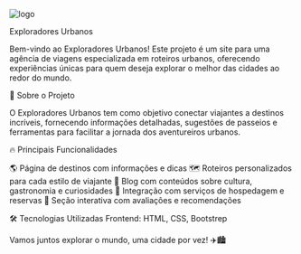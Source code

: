 
![logo](https://github.com/user-attachments/assets/19632fbf-f46b-45ee-a6a7-e86fcdbe2df0)

Exploradores Urbanos 


Bem-vindo ao Exploradores Urbanos! Este projeto é um site para uma agência de viagens especializada em roteiros urbanos, oferecendo experiências únicas para quem deseja explorar o melhor das cidades ao redor do mundo.


🚀 Sobre o Projeto

O Exploradores Urbanos tem como objetivo conectar viajantes a destinos incríveis, fornecendo informações detalhadas, sugestões de passeios e ferramentas para facilitar a jornada dos aventureiros urbanos.

🔥 Principais Funcionalidades

🌎 Página de destinos com informações e dicas
🗺️ Roteiros personalizados para cada estilo de viajante
💬 Blog com conteúdos sobre cultura, gastronomia e curiosidades
🏨 Integração com serviços de hospedagem e reservas
📌 Seção interativa com avaliações e recomendações


🛠️ Tecnologias Utilizadas
Frontend: HTML, CSS, Bootstrep



Vamos juntos explorar o mundo, uma cidade por vez! ✈️🏙️
